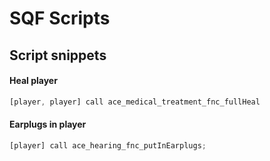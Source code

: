 # SQF Scripts

## Script snippets

#### Heal player
```js
[player, player] call ace_medical_treatment_fnc_fullHeal
```

#### Earplugs in player
```js
[player] call ace_hearing_fnc_putInEarplugs;
```
